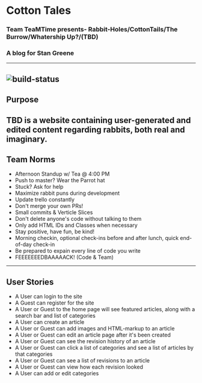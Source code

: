 # Cotton Tales
### Team TeaMTime presents- Rabbit-Holes/CottonTails/The Burrow/Whatership Up?/(TBD)
### A blog for Stan Greene
-----------------
![build-status](https://travis-ci.org/TylerSmall19/cotton-tales.svg?branch=master)
-----------------
## Purpose
TBD is a website containing user-generated and edited content regarding rabbits, both real and imaginary.
-----------------
## Team Norms
- Afternoon Standup w/ Tea @ 4:00 PM
- Push to master? Wear the Parrot hat
- Stuck? Ask for help
- Maximize rabbit puns during development
- Update trello constantly
- Don't merge your own PRs!
- Small commits & Verticle Slices
- Don't delete anyone's code without talking to them
- Only add HTML IDs and Classes when necessary
- Stay positive, have fun, be kind!
- Morning checkin, optional check-ins before and after lunch, quick end-of-day check-in
- Be prepared to expain every line of code you write
- FEEEEEEEDBAAAAACK! (Code & Team)
-------------------
## User Stories
- A User can login to the site
- A Guest can register for the site
- A User or Guest to the home page will see featured articles, along with a search bar and list of categories
- A User can create an article
- A User or Guest can add images and HTML-markup to an article
- A User or Guest can edit an article page after it's been created
- A User or Guest can see the revision history of an article
- A User or Guest can click a list of categories and see a list of articles by that categories
- A User or Guest can see a list of revisions to an article
- A User or Guest can view how each revision looked
- A User can add or edit categories
